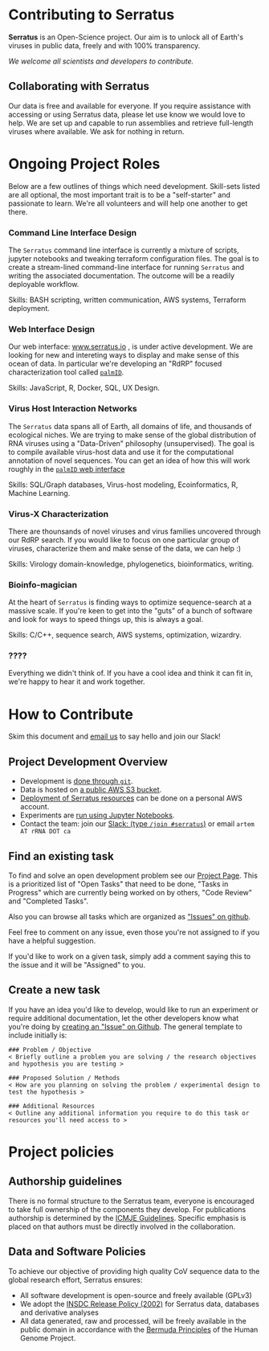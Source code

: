 # Contributing to Serratus

**Serratus** is an Open-Science project. Our aim is to unlock all of Earth's viruses in public data, freely and with 100% transparency.

_We welcome all scientists and developers to contribute._

## Collaborating with Serratus
Our data is free and available for everyone. If you require assistance with accessing or using Serratus data, please let use know we would love to help. We are set up and capable to run assemblies and retrieve full-length viruses where available. We ask for nothing in return.

# Ongoing Project Roles

Below are a few outlines of things which need development. Skill-sets listed are all optional, the most important trait is to be a "self-starter" and passionate to learn. We're all volunteers and will help one another to get there.

### Command Line Interface Design

The `Serratus` command line interface is currently a mixture of scripts, jupyter notebooks and tweaking terraform configuration files. The goal is to create a stream-lined command-line interface for running `Serratus` and writing the associated documentation. The outcome will be a readily deployable workflow.

Skills: BASH scripting, written communication, AWS systems, Terraform deployment.

### Web Interface Design

Our web interface: www.serratus.io , is under active development. We are looking for new and intereting ways to display and make sense of this ocean of data. In particular we're developing an "RdRP" focused characterization tool called [`palmID`](https://serratus.io/palmid).

Skills: JavaScript, R, Docker, SQL, UX Design.

### Virus Host Interaction Networks

The `Serratus` data spans all of Earth, all domains of life, and thousands of ecological niches. We are trying to make sense of the global distribution of RNA viruses using a "Data-Driven" philosophy (unsupervised). The goal is to compile available virus-host data and use it for the computational annotation of novel sequences. You can get an idea of how this will work roughly in the [`palmID` web interface](https://serratus.io/palmid?hash=3xample)

Skills: SQL/Graph databases, Virus-host modeling, Ecoinformatics, R, Machine Learning.

### Virus-X Characterization

There are thounsands of novel viruses and virus families uncovered through our RdRP search. If you would like to focus on one particular group of viruses, characterize them and make sense of the data, we can help :)

Skills: Virology domain-knowledge, phylogenetics, bioinformatics, writing.

### Bioinfo-magician

At the heart of `Serratus` is finding ways to optimize sequence-search at a massive scale. If you're keen to get into the "guts" of a bunch of software and look for ways to speed things up, this is always a goal.

Skills: C/C++, sequence search, AWS systems, optimization, wizardry.

### ????

Everything we didn't think of. If you have a cool idea and think it can fit in, we're happy to hear it and work together.

# How to Contribute

Skim this document and [email us](mailto:artem@rRNA.ca?subject=Joining%20the%20Serratus%20slack&body=Hello%20I%20would%20like%20to%20join%20the%20Serratus%20chat.%20Thanks!) to say hello and join our Slack!

## Project Development Overview

- Development is [done through `git`](https://github.com/ababaian/serratus/wiki/Using-the-Repository).
- Data is hosted on [a public AWS S3 bucket](https://github.com/ababaian/serratus/wiki/Access-Data-Release).
- [Deployment of Serratus resources](https://github.com/ababaian/serratus/wiki/Running-Serratus-on-AWS) can be done on a personal AWS account.
- Experiments are [run using Jupyter Notebooks](https://github.com/ababaian/serratus/wiki/Running-an-Experiment).
- Contact the team: join our [Slack: (type `/join #serratus`)](https://join.slack.com/t/hackseq-rna/shared_invite/zt-dwdg5uw0-TTcfrFagariqKpOSU_d6wg) or email `artem AT rRNA DOT ca`

## Find an existing task

To find and solve an open development problem see our [Project Page](https://github.com/ababaian/serratus/projects/1). This is a prioritized list of "Open Tasks" that need to be done, "Tasks in Progress" which are currently being worked on by others, "Code Review" and "Completed Tasks".

Also you can browse all tasks which are organized as ["Issues" on github](https://github.com/ababaian/serratus/issues?q=).

Feel free to comment on any issue, even those you're not assigned to if you have a helpful suggestion.

If you'd like to work on a given task, simply add a comment saying this to the issue and it will be "Assigned" to you.

## Create a new task

If you have an idea you'd like to develop, would like to run an experiment or require additional documentation, let the other developers know what you're doing by [creating an "Issue" on Github](https://github.com/ababaian/serratus/issues/new). The general template to include initially is:

```
### Problem / Objective
< Briefly outline a problem you are solving / the research objectives and hypothesis you are testing >

### Proposed Solution / Methods
< How are you planning on solving the problem / experimental design to test the hypothesis >

### Additional Resources
< Outline any additional information you require to do this task or resources you'll need access to >

```

# Project policies

## Authorship guidelines

There is no formal structure to the Serratus team, everyone is encouraged to take full ownership of the components they develop. For publications authorship is determined by the [ICMJE Guidelines](http://www.icmje.org/recommendations/browse/roles-and-responsibilities/defining-the-role-of-authors-and-contributors.html). Specific emphasis is placed on that authors must be directly involved in the collaboration.

## Data and Software Policies

To achieve our objective of providing high quality CoV sequence data to the global research effort, Serratus ensures:

- All software development is open-source and freely available (GPLv3)
- We adopt the [INSDC Release Policy (2002)](http://www.insdc.org/policy.html) for Serratus data, databases and derivative analyses
- All data generated, raw and processed, will be freely available in the public domain in accordance with the [Bermuda Principles](https://en.wikipedia.org/wiki/Bermuda_Principles) of the Human Genome Project.
